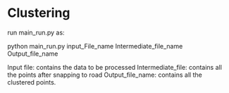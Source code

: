 # Clustering

run main_run.py as:

  python main_run.py input_File_name Intermediate_file_name Output_file_name
  
  Input file: contains the data to be processed
  Intermediate_file: contains all the points after snapping to road
  Output_file_name: contains all the clustered points.
